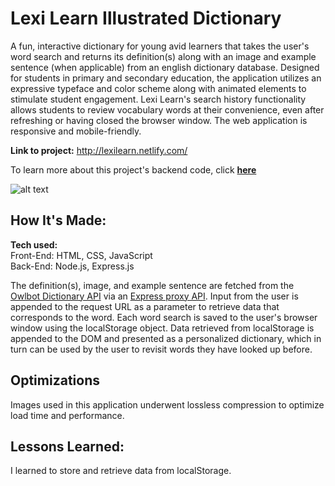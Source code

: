 # Lexi Learn Illustrated Dictionary
A fun, interactive dictionary for young avid learners that takes the user's word search and returns its definition(s) along with an image and example sentence (when applicable) from an english dictionary database. Designed for students in primary and secondary education, the application utilizes an expressive typeface and color scheme along with animated elements to stimulate student engagement. Lexi Learn's search history functionality allows students to review vocabulary words at their convenience, even after refreshing or having closed the browser window. The web application is responsive and mobile-friendly.

**Link to project:** http://lexilearn.netlify.com/

To learn more about this project's backend code, click <a href="https://github.com/jennaly/lexilearn-proxy-api/">**here**</a>

![alt text](https://github.com/jennaly/lexilearn-dictionary/blob/main/img/lexilearn-min.gif?raw=true)

## How It's Made:

**Tech used:** <br>
Front-End: HTML, CSS, JavaScript <br>
Back-End: Node.js, Express.js 

The definition(s), image, and example sentence are fetched from the <a href="https://owlbot.info/">Owlbot Dictionary API</a> via an <a href="https://github.com/jennaly/lexilearn-proxy-api/blob/main/README.md">Express proxy API</a>. Input from the user is appended to the request URL as a parameter to retrieve data that corresponds to the word. Each word search is saved to the user's browser window using the localStorage object. Data retrieved from localStorage is appended to the DOM and presented as a personalized dictionary, which in turn can be used by the user to revisit words they have looked up before.

## Optimizations

Images used in this application underwent lossless compression to optimize load time and performance. 

## Lessons Learned:

I learned to store and retrieve data from localStorage.




